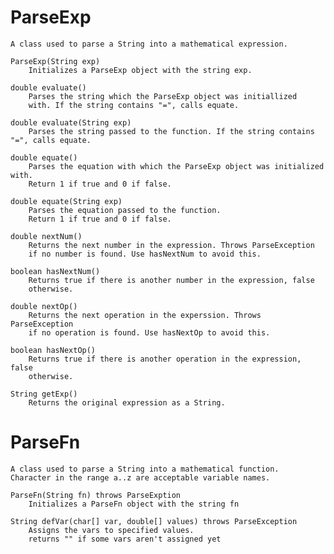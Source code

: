 # ParseExp
	A class used to parse a String into a mathematical expression.

	ParseExp(String exp)
		Initializes a ParseExp object with the string exp.

	double evaluate()
		Parses the string which the ParseExp object was initiallized 
		with. If the string contains "=", calls equate.

	double evaluate(String exp)
		Parses the string passed to the function. If the string contains "=", calls equate.

	double equate()
		Parses the equation with which the ParseExp object was initialized with.
		Return 1 if true and 0 if false.	

	double equate(String exp)
		Parses the equation passed to the function.
		Return 1 if true and 0 if false.
			
	double nextNum()
		Returns the next number in the expression. Throws ParseException
		if no number is found. Use hasNextNum to avoid this.

	boolean hasNextNum()
		Returns true if there is another number in the expression, false
		otherwise.

	double nextOp()
		Returns the next operation in the experssion. Throws ParseException
		if no operation is found. Use hasNextOp to avoid this.	

	boolean hasNextOp()
		Returns true if there is another operation in the expression, false
		otherwise.

	String getExp()
		Returns the original expression as a String.	

# ParseFn
	A class used to parse a String into a mathematical function.
	Character in the range a..z are acceptable variable names.

	ParseFn(String fn) throws ParseExption
		Initializes a ParseFn object with the string fn

	String defVar(char[] var, double[] values) throws ParseException
		Assigns the vars to specified values.
		returns "" if some vars aren't assigned yet